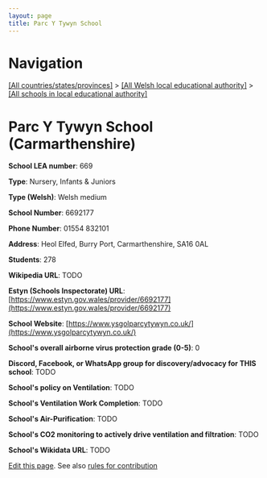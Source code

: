 ```yaml
---
layout: page
title: Parc Y Tywyn School
---
```

# Navigation

[[All countries/states/provinces]](../../..) > [[All Welsh local educational authority]](../..) > [[All schools in local educational authority]](..)

# Parc Y Tywyn School (Carmarthenshire)

**School LEA number**: 669

**Type**: Nursery, Infants & Juniors

**Type (Welsh)**: Welsh medium

**School Number**: 6692177

**Phone Number**: 01554 832101

**Address**: Heol Elfed, Burry Port, Carmarthenshire, SA16 0AL

**Students**: 278

**Wikipedia URL**: TODO

**Estyn (Schools Inspectorate) URL**: [https://www.estyn.gov.wales/provider/6692177](https://www.estyn.gov.wales/provider/6692177)

**School Website**: [https://www.ysgolparcytywyn.co.uk/](https://www.ysgolparcytywyn.co.uk/)

**School's overall airborne virus protection grade (0-5)**: 0

**Discord, Facebook, or WhatsApp group for discovery/advocacy for THIS school**: TODO

**School's policy on Ventilation**: TODO

**School's Ventilation Work Completion**: TODO

**School's Air-Purification**: TODO

**School's CO2 monitoring to actively drive ventilation and filtration**: TODO

**School's Wikidata URL**: TODO




[Edit this page](https://github.com/VentilationProject/Wales/edit/prif/./Carmarthenshire/Parc_Y_Tywyn_School.md). See also [rules for contribution](../../../contribution-rules/)